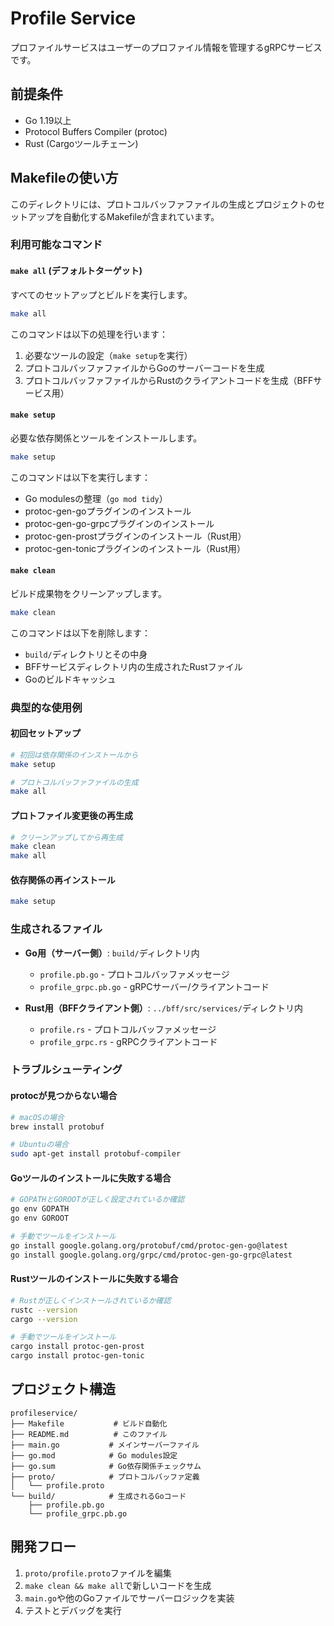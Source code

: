 # Profile Service

プロファイルサービスはユーザーのプロファイル情報を管理するgRPCサービスです。

## 前提条件

- Go 1.19以上
- Protocol Buffers Compiler (protoc)
- Rust (Cargoツールチェーン)

## Makefileの使い方

このディレクトリには、プロトコルバッファファイルの生成とプロジェクトのセットアップを自動化するMakefileが含まれています。

### 利用可能なコマンド

#### `make all` (デフォルトターゲット)
すべてのセットアップとビルドを実行します。
```bash
make all
```

このコマンドは以下の処理を行います：
1. 必要なツールの設定（`make setup`を実行）
2. プロトコルバッファファイルからGoのサーバーコードを生成
3. プロトコルバッファファイルからRustのクライアントコードを生成（BFFサービス用）

#### `make setup`
必要な依存関係とツールをインストールします。
```bash
make setup
```

このコマンドは以下を実行します：
- Go modulesの整理（`go mod tidy`）
- protoc-gen-goプラグインのインストール
- protoc-gen-go-grpcプラグインのインストール  
- protoc-gen-prostプラグインのインストール（Rust用）
- protoc-gen-tonicプラグインのインストール（Rust用）

#### `make clean`
ビルド成果物をクリーンアップします。
```bash
make clean
```

このコマンドは以下を削除します：
- `build/`ディレクトリとその中身
- BFFサービスディレクトリ内の生成されたRustファイル
- Goのビルドキャッシュ

### 典型的な使用例

#### 初回セットアップ
```bash
# 初回は依存関係のインストールから
make setup

# プロトコルバッファファイルの生成
make all
```

#### プロトファイル変更後の再生成
```bash
# クリーンアップしてから再生成
make clean
make all
```

#### 依存関係の再インストール
```bash
make setup
```

### 生成されるファイル

- **Go用（サーバー側）**: `build/`ディレクトリ内
  - `profile.pb.go` - プロトコルバッファメッセージ
  - `profile_grpc.pb.go` - gRPCサーバー/クライアントコード

- **Rust用（BFFクライアント側）**: `../bff/src/services/`ディレクトリ内
  - `profile.rs` - プロトコルバッファメッセージ
  - `profile_grpc.rs` - gRPCクライアントコード

### トラブルシューティング

#### protocが見つからない場合
```bash
# macOSの場合
brew install protobuf

# Ubuntuの場合
sudo apt-get install protobuf-compiler
```

#### Goツールのインストールに失敗する場合
```bash
# GOPATHとGOROOTが正しく設定されているか確認
go env GOPATH
go env GOROOT

# 手動でツールをインストール
go install google.golang.org/protobuf/cmd/protoc-gen-go@latest
go install google.golang.org/grpc/cmd/protoc-gen-go-grpc@latest
```

#### Rustツールのインストールに失敗する場合
```bash
# Rustが正しくインストールされているか確認
rustc --version
cargo --version

# 手動でツールをインストール
cargo install protoc-gen-prost
cargo install protoc-gen-tonic
```

## プロジェクト構造

```
profileservice/
├── Makefile           # ビルド自動化
├── README.md          # このファイル
├── main.go           # メインサーバーファイル
├── go.mod            # Go modules設定
├── go.sum            # Go依存関係チェックサム
├── proto/            # プロトコルバッファ定義
│   └── profile.proto
└── build/            # 生成されるGoコード
    ├── profile.pb.go
    └── profile_grpc.pb.go
```

## 開発フロー

1. `proto/profile.proto`ファイルを編集
2. `make clean && make all`で新しいコードを生成
3. `main.go`や他のGoファイルでサーバーロジックを実装
4. テストとデバッグを実行

